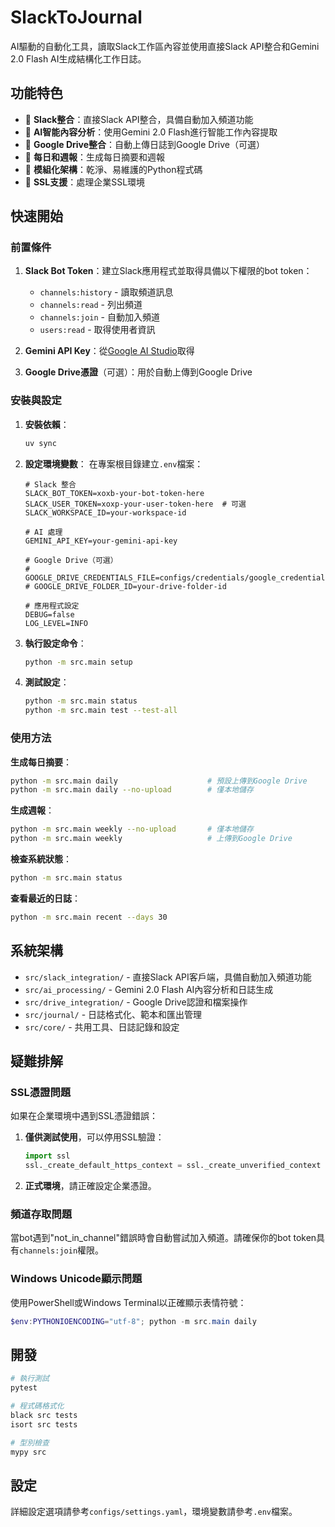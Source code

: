 # SlackToJournal

AI驅動的自動化工具，讀取Slack工作區內容並使用直接Slack API整合和Gemini 2.0 Flash AI生成結構化工作日誌。

## 功能特色

- 🚀 **Slack整合**：直接Slack API整合，具備自動加入頻道功能
- 🤖 **AI智能內容分析**：使用Gemini 2.0 Flash進行智能工作內容提取
- 📁 **Google Drive整合**：自動上傳日誌到Google Drive（可選）
- 📅 **每日和週報**：生成每日摘要和週報
- 🔧 **模組化架構**：乾淨、易維護的Python程式碼
- 🔐 **SSL支援**：處理企業SSL環境

## 快速開始

### 前置條件

1. **Slack Bot Token**：建立Slack應用程式並取得具備以下權限的bot token：
   - `channels:history` - 讀取頻道訊息
   - `channels:read` - 列出頻道
   - `channels:join` - 自動加入頻道
   - `users:read` - 取得使用者資訊

2. **Gemini API Key**：從[Google AI Studio](https://makersuite.google.com/app/apikey)取得

3. **Google Drive憑證**（可選）：用於自動上傳到Google Drive

### 安裝與設定

1. **安裝依賴**：
   ```bash
   uv sync
   ```

2. **設定環境變數**：
   在專案根目錄建立`.env`檔案：
   ```env
   # Slack 整合
   SLACK_BOT_TOKEN=xoxb-your-bot-token-here
   SLACK_USER_TOKEN=xoxp-your-user-token-here  # 可選
   SLACK_WORKSPACE_ID=your-workspace-id

   # AI 處理
   GEMINI_API_KEY=your-gemini-api-key

   # Google Drive（可選）
   # GOOGLE_DRIVE_CREDENTIALS_FILE=configs/credentials/google_credentials.json
   # GOOGLE_DRIVE_FOLDER_ID=your-drive-folder-id

   # 應用程式設定
   DEBUG=false
   LOG_LEVEL=INFO
   ```

3. **執行設定命令**：
   ```bash
   python -m src.main setup
   ```

4. **測試設定**：
   ```bash
   python -m src.main status
   python -m src.main test --test-all
   ```

### 使用方法

**生成每日摘要**：
```bash
python -m src.main daily                    # 預設上傳到Google Drive
python -m src.main daily --no-upload        # 僅本地儲存
```

**生成週報**：
```bash
python -m src.main weekly --no-upload       # 僅本地儲存
python -m src.main weekly                   # 上傳到Google Drive
```

**檢查系統狀態**：
```bash
python -m src.main status
```

**查看最近的日誌**：
```bash
python -m src.main recent --days 30
```

## 系統架構

- `src/slack_integration/` - 直接Slack API客戶端，具備自動加入頻道功能
- `src/ai_processing/` - Gemini 2.0 Flash AI內容分析和日誌生成
- `src/drive_integration/` - Google Drive認證和檔案操作
- `src/journal/` - 日誌格式化、範本和匯出管理
- `src/core/` - 共用工具、日誌記錄和設定

## 疑難排解

### SSL憑證問題
如果在企業環境中遇到SSL憑證錯誤：

1. **僅供測試使用**，可以停用SSL驗證：
   ```python
   import ssl
   ssl._create_default_https_context = ssl._create_unverified_context
   ```

2. **正式環境**，請正確設定企業憑證。

### 頻道存取問題
當bot遇到"not_in_channel"錯誤時會自動嘗試加入頻道。請確保你的bot token具有`channels:join`權限。

### Windows Unicode顯示問題
使用PowerShell或Windows Terminal以正確顯示表情符號：
```powershell
$env:PYTHONIOENCODING="utf-8"; python -m src.main daily
```

## 開發

```bash
# 執行測試
pytest

# 程式碼格式化
black src tests
isort src tests

# 型別檢查
mypy src
```

## 設定

詳細設定選項請參考`configs/settings.yaml`，環境變數請參考`.env`檔案。
